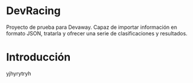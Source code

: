 # DevRacing
Proyecto de prueba para Devaway. Capaz de importar información en formato JSON, tratarla y ofrecer una serie de clasificaciones y resultados.


# Introducción

yjhyrytryh
 
